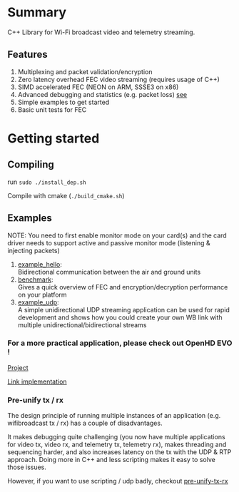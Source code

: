 # Summary
C++ Library for Wi-Fi broadcast video and telemetry streaming.

## Features
1) Multiplexing and packet validation/encryption
2) Zero latency overhead FEC video streaming (requires usage of C++)
3) SIMD accelerated FEC (NEON on ARM, SSSE3 on x86)
4) Advanced debugging and statistics (e.g. packet loss) [see](https://github.com/OpenHD/wifibroadcast/blob/master/src/WBTxRx.h#L121)
5) Simple examples to get started
6) Basic unit tests for FEC

# Getting started
## Compiling
run `sudo ./install_dep.sh`

Compile with cmake (`./build_cmake.sh`)

## Examples
NOTE: You need to first enable monitor mode on your card(s) and the card driver
needs to support active and passive monitor mode (listening & injecting packets)
1) [example_hello](https://github.com/OpenHD/wifibroadcast/blob/master/wifibroadcast/executables/example_hello.cpp): \
    Bidirectional communication between the air and ground units
2) [benchmark](https://github.com/OpenHD/wifibroadcast/blob/master/wifibroadcast/executables/benchmark.cpp): \
    Gives a quick overview of FEC and encryption/decryption performance on your platform
3) [example_udp](https://github.com/OpenHD/wifibroadcast/blob/master/wifibroadcast/executables/example_udp.cpp): \
    A simple unidirectional UDP streaming application can be used for
    rapid development and shows how you could create your own WB link with 
    multiple unidirectional/bidirectional streams
### For a more practical application, please check out OpenHD EVO !
[Project](https://github.com/OpenHD/OpenHD/blob/2.3-evo/OpenHD/ohd_interface/inc/wb_link.h#L31)

[Link implementation](https://github.com/OpenHD/OpenHD/blob/2.3-evo/OpenHD/ohd_interface/inc/wb_link.h#L31)

### Pre-unify tx / rx
The design principle of running multiple instances of an application (e.g. wifibroadcast tx / rx) 
has a couple of disadvantages.

It makes debugging quite challenging (you now have multiple applications for video tx, video rx, and telemetry tx, telemetry rx),
makes threading and sequencing harder, and also increases latency on the tx with the UDP & RTP approach.
Doing more in C++ and less scripting makes it easy to solve those issues.

However, if you want to use scripting / udp badly, checkout [pre-unify-tx-rx](https://github.com/OpenHD/wifibroadcast/tree/pre-unify-tx-rx)
